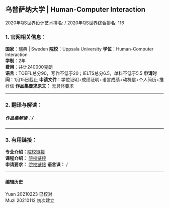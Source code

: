 ## 乌普萨纳大学 | Human-Computer Interaction

2020年QS世界设计艺术排名: /
2020年QS世界综合排名: 116  

### 1. 官网相关信息：
**国家**：瑞典 | Sweden
**院校**：Uppsala University
**学位**：Human-Computer Interaction  
**学制**：2年  
**费用**：共计240000克朗  
**语言**：TOEFL总分90，写作不低于20；IELTS总分6.5，单科不低于5.5
**申请时间**：1月15日截止
**申请文件**：学位证明+成绩证明+语言成绩+动机信+个人简历+推荐信
**作品集要求原文：** 无具体要求

---

### 2. 翻译与解读：

##### 作品集解读：/

---

### 3. 有用链接：

**专业介绍：**[院校链接](https://www.uu.se/en/admissions/master/selma/program/?pKod=SMD2M)  
**课程介绍：** [院校链接](http://www.uu.se/en/admissions/master/selma/studieplan/?planId=1276&pKod=SMD2M)  
**申请要求：** [院校链接](http://www.uu.se/en/admissions/master/selma/program/?pKod=SMD2M&pInr=&lasar=19%2F20)
**语言课：** /



---


#### 编辑历史
Yuan 20210223 已校对  
Muzi 20210112 初次建立
